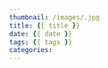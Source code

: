 ```yaml
---
thumbnail: /images/.jpg
title: {{ title }}
date: {{ date }}
tags: {{ tags }}
categories:
---
```

